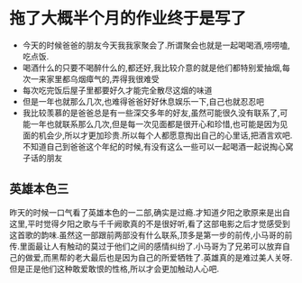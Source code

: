# 拖了大概半个月的作业终于是写了

- 今天的时候爸爸的朋友今天我我家聚会了.所谓聚会也就是一起喝喝酒,唠唠嗑,吃点饭.
- 喝酒什么的只要不喝醉什么的,都还好,我比较介意的就是他们都特别爱抽烟,每次一来家里都乌烟瘴气的,弄得我很难受
- 每次吃完饭后屋子里都要好久才能完全散尽这烟的味道
- 但是一年也就那么几次,也难得爸爸好好休息娱乐一下,自己也就忍忍吧
- 我比较羡慕的是爸爸总是有一些深交多年的好友,虽然可能很久没有联系了,可能一年也就联系那么几次,但是每一次见面都是很开心和珍惜,也可能是因为见面的机会少,所以才更加珍贵.所以每个人都愿意掏出自己的心里话,把酒言欢吧.不知道自己到爸爸这个年纪的时候,有没有这么一些可以一起喝酒一起说掏心窝子话的朋友

## 英雄本色三

昨天的时候一口气看了英雄本色的一二部,确实是过瘾.才知道夕阳之歌原来是出自这里,平时觉得夕阳之歌与千千阙歌真的不是很好听,看了这部电影之后才觉感受到这首歌的韵味.虽然这一部跟前两部没有什么联系,顶多是第一步的前传,小马哥的前传.里面最让人有触动的莫过于他们之间的感情纠纷了.小马哥为了兄弟可以放弃自己的做爱,而黑帮的老大最后也是因为自己的所爱牺牲了.英雄真的是难过美人关呀.但是正是他们这种敢爱敢恨的性格,所以才会更加触动人心吧.
